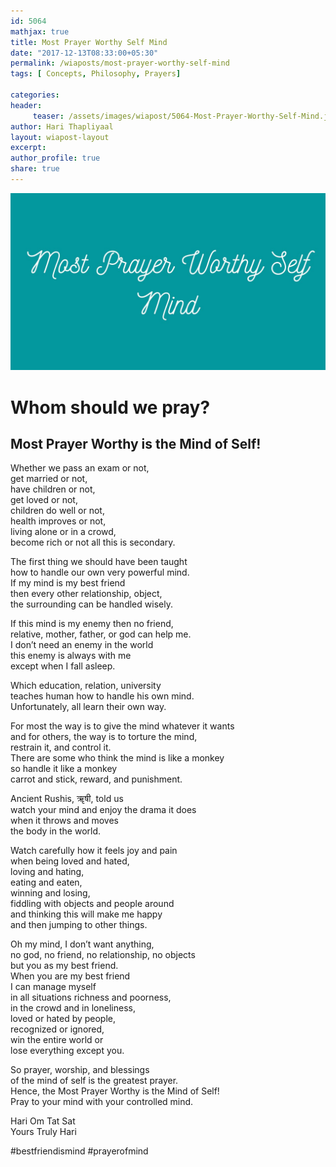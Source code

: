 ```yaml
--- 
id: 5064
mathjax: true  
title: Most Prayer Worthy Self Mind
date: "2017-12-13T08:33:00+05:30"
permalink: /wiaposts/most-prayer-worthy-self-mind
tags: [ Concepts, Philosophy, Prayers]    

categories: 
header:
     teaser: /assets/images/wiapost/5064-Most-Prayer-Worthy-Self-Mind.jpg
author: Hari Thapliyaal 
layout: wiapost-layout 
excerpt:  
author_profile: true 
share: true 
---
```


![Most Prayer Worthy Self Mind](/assets/images/wiapost/5064-Most-Prayer-Worthy-Self-Mind.jpg)     
   
# Whom should we pray?   
## Most Prayer Worthy is the Mind of Self!    
    
Whether we pass an exam or not,     
get married or not,     
have children or not,     
get loved or not,     
children do well or not,     
health improves or not,     
living alone or in a crowd,     
become rich or not all this is secondary.    
    
The first thing we should have been taught     
how to handle our own very powerful mind.     
If my mind is my best friend     
then every other relationship, object,     
the surrounding can be handled wisely.    
    
If this mind is my enemy then no friend,     
relative, mother, father, or god can help me.     
I don’t need an enemy in the world     
this enemy is always with me     
except when I fall asleep.    
    
Which education, relation, university     
teaches human how to handle his own mind.     
Unfortunately, all learn their own way.    
    
For most the way is to give the mind whatever it wants     
and for others, the way is to torture the mind,     
restrain it, and control it.     
There are some who think the mind is like a monkey     
so handle it like a monkey     
carrot and stick, reward, and punishment.    
    
Ancient Rushis, ॠषी, told us     
watch your mind and enjoy the drama it does     
when it throws and moves     
the body in the world.    
    
Watch carefully how it feels joy and pain     
when being loved and hated,     
loving and hating,     
eating and eaten,     
winning and losing,     
fiddling with objects and people around     
and thinking this will make me happy     
and then jumping to other things.    
    
Oh my mind, I don’t want anything,     
no god, no friend, no relationship, no objects     
but you as my best friend.     
When you are my best friend     
I can manage myself     
in all situations richness and poorness,     
in the crowd and in loneliness,     
loved or hated by people,     
recognized or ignored,     
win the entire world or     
lose everything except you.    
    
So prayer, worship, and blessings     
of the mind of self is the greatest prayer.     
Hence, the Most Prayer Worthy is the Mind of Self!     
Pray to your mind with your controlled mind.    
    
Hari Om Tat Sat     
Yours Truly Hari    
    
\#bestfriendismind #prayerofmind    
